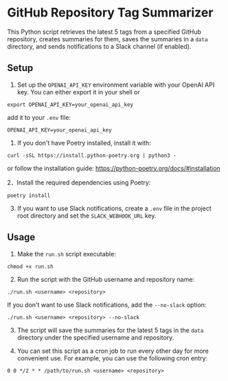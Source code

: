 # GitHub Repository Tag Summarizer

This Python script retrieves the latest 5 tags from a specified GitHub repository, creates summaries for them, saves the
summaries in a `data` directory, and sends notifications to a Slack channel (if enabled).

## Setup

1. Set up the `OPENAI_API_KEY` environment variable with your OpenAI API key. You can either export it in your shell or

```
export OPENAI_API_KEY=your_openai_api_key
```

add it to your `.env` file:

```
OPENAI_API_KEY=your_openai_api_key
```

1. If you don't have Poetry installed, install it with:

```
curl -sSL https://install.python-poetry.org | python3 -
```

or follow the installation guide: https://python-poetry.org/docs/#installation

2．Install the required dependencies using Poetry:

```
poetry install
```

3. If you want to use Slack notifications, create a `.env` file in the project root directory and set
   the `SLACK_WEBHOOK_URL` key.

## Usage

1. Make the `run.sh` script executable:

```
chmod +x run.sh
```

2. Run the script with the GitHub username and repository name:

```
./run.sh <username> <repository>
```

If you don't want to use Slack notifications, add the `--no-slack` option:

```
./run.sh <username> <repository> --no-slack
```

3. The script will save the summaries for the latest 5 tags in the `data` directory under the specified username and
   repository.

4. You can set this script as a cron job to run every other day for more convenient use. For example, you can use the
   following cron entry:

```
0 0 */2 * * /path/to/run.sh <username> <repository>
```

